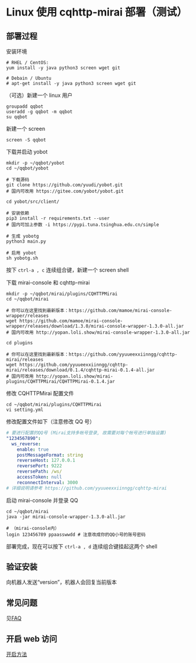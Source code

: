 # Linux 使用 cqhttp-mirai 部署（测试）

## 部署过程

安装环境

```shell
# RHEL / CentOS:
yum install -y java python3 screen wget git

# Debain / Ubuntu
# apt-get install -y java python3 screen wget git
```

（可选）新建一个 linux 用户

```shell
groupadd qqbot
useradd -g qqbot -m qqbot
su qqbot
```

新建一个 screen

```shell
screen -S qqbot
```

下载并启动 yobot

```shell
mkdir -p ~/qqbot/yobot
cd ~/qqbot/yobot

# 下载源码
git clone https://github.com/yuudi/yobot.git
# 国内可改用 https://gitee.com/yobot/yobot.git

cd yobot/src/client/

# 安装依赖
pip3 install -r requirements.txt --user
# 国内可加上参数 -i https://pypi.tuna.tsinghua.edu.cn/simple

# 生成 yobotg
python3 main.py

# 启用 yobot
sh yobotg.sh
```

按下 `ctrl-a , c` 连续组合键，新建一个 screen shell

下载 mirai-console 和 cqhttp-mirai

```shell
mkdir -p ~/qqbot/mirai/plugins/CQHTTPMirai
cd ~/qqbot/mirai

# 你可以在这里找到最新版本：https://github.com/mamoe/mirai-console-wrapper/releases
wget https://github.com/mamoe/mirai-console-wrapper/releases/download/1.3.0/mirai-console-wrapper-1.3.0-all.jar
# 国内可改用 http://yopan.loli.show/mirai-console-wrapper-1.3.0-all.jar

cd plugins

# 你可以在这里找到最新版本：https://github.com/yyuueexxiinngg/cqhttp-mirai/releases
wget https://github.com/yyuueexxiinngg/cqhttp-mirai/releases/download/0.1.4/cqhttp-mirai-0.1.4-all.jar
# 国内可改用 http://yopan.loli.show/mirai-plugins/CQHTTPMirai/CQHTTPMirai-0.1.4.jar
```

修改 CQHTTPMirai 配置文件

```shell
cd ~/qqbot/mirai/plugins/CQHTTPMirai
vi setting.yml
```

修改配置文件如下（注意修改 QQ 号）

```yaml
# 要进行配置的QQ号 (Mirai支持多帐号登录, 故需要对每个帐号进行单独设置)
"1234567890":
  ws_reverse:
    enable: true
    postMessageFormat: string
    reverseHost: 127.0.0.1
    reversePort: 9222
    reversePath: /ws/
    accessToken: null
    reconnectInterval: 3000
# 详细说明请参考 https://github.com/yyuueexxiinngg/cqhttp-mirai
```

启动 mirai-console 并登录 QQ

```shell
cd ~/qqbot/mirai
java -jar mirai-console-wrapper-1.3.0-all.jar

# （mirai-console内）
login 123456789 ppaasswwdd # 注意改成你的QQ小号的账号密码
```

部署完成，现在可以按下 `ctrl-a , d` 连续组合键挂起这两个 shell

## 验证安装

向机器人发送“version”，机器人会回复当前版本

## 常见问题

见[FAQ](../usage/faq.md)

## 开启 web 访问

[开启方法](../usage/web-mode.md)
